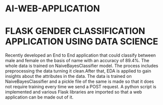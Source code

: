 # AI-WEB-APPLICATION
# FLASK GENDER CLASSIFICATION APPLICATION USING DATA SCIENCE
Recently developed an End to End application that could classify between male and female on the
basis of name with an accuracy of 89.4%. The whole data is trained on NaiveBayesClassifier
model. The process includes preprocessing the data turning it clean.After that, EDA is applied to
gain insights about the attributes in the data. The data is trained on NaiveBayesClassifier and a
pickle file of the same is made so that it does not require training every time we send a POST
request. A python script is implemented and various Flask libraries are imported so that a web
application can be made out of it.
